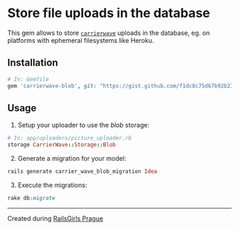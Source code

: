 # Store file uploads in the database

This gem allows to store [`carrierwave`](https://github.com/carrierwaveuploader/carrierwave)
uploads in the database, eg. on platforms with ephemeral filesystems like Heroku.

## Installation

```ruby
# In: Gemfile
gem 'carrierwave-blob', git: "https://gist.github.com/f1dc8c75d67b92b23a55.git"
```

## Usage

1. Setup your uploader to use the _blob_ storage:

```ruby
# In: app/uploaders/picture_uploader.rb
storage CarrierWave::Storage::Blob
```

2. Generate a migration for your model:

```ruby
rails generate carrier_wave_blob_migration Idea
```

3. Execute the migrations:

```ruby
rake db:migrate
```

-----

Created during [RailsGirls Prague](http://railsgirls.cz)
